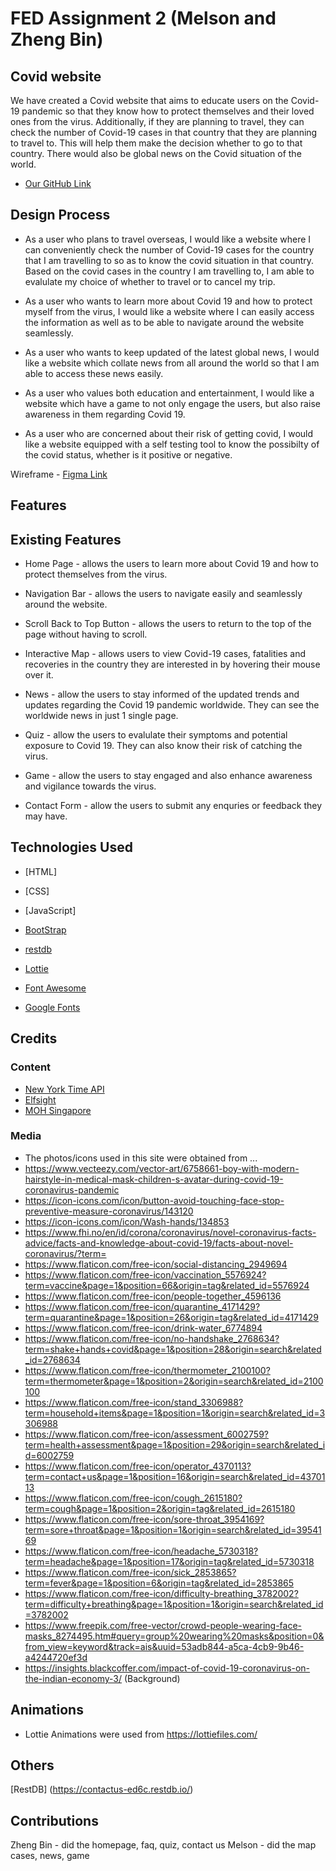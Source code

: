 # FED Assignment 2 (Melson and Zheng Bin) #
## Covid website ##
We have created a Covid website that aims to educate users on the Covid-19 pandemic so that they know how to protect themselves and their loved ones from the virus. Additionally, if they are planning to travel, they can check the number of Covid-19 cases in that country that they are planning to travel to. This will help them make the decision whether to go to that country. There would also be global news on the Covid situation of the world.

- [Our GitHub Link](https://github.com/Melsonwang1/fed-web)

## Design Process ##
* As a user who plans to travel overseas, I would like a website where I can conveniently check the number of Covid-19 cases for the country that I am travelling to so as to know the covid situation in that country. Based on the covid cases in the country I am travelling to, I am able to evalulate my choice of whether to travel or to cancel my trip.

* As a user who wants to learn more about Covid 19 and how to protect myself from the virus, I would like a website where I can easily access the information as well as to be able to navigate around the website seamlessly.

* As a user who wants to keep updated of the latest global news, I would like a website which collate news from all around the world so that I am able to access these news easily.

* As a user who values both education and entertainment, I would like a website which have a game to not only engage the users, but also raise awareness in them regarding Covid 19.

* As a user who are concerned about their risk of getting covid, I would like a website equipped with a self testing tool to know the possibilty of the covid status, whether is it positive or negative.


Wireframe - [Figma Link](https://www.figma.com/file/uP742CyXEWaIts85JKE9mM/Untitled?type=design&mode=design&t=7Tocrue8L7pVg4Nn-0)

## Features ##

## Existing Features 

- Home Page - allows the users to learn more about Covid 19 and how to protect themselves from the virus.

- Navigation Bar - allows the users to navigate easily and seamlessly around the website.

- Scroll Back to Top Button - allows the users to return to the top of the page without having to scroll.

- Interactive Map - allows users to view Covid-19 cases, fatalities and recoveries in the country they are interested in by hovering their mouse over it.

- News - allow the users to stay informed of the updated trends and updates regarding the Covid 19 pandemic worldwide. They can see the worldwide news in just 1 single page.

- Quiz - allow the users to evalulate their symptoms and potential exposure to Covid 19. They can also know their risk of catching the virus.

- Game - allow the users to stay engaged and also enhance awareness and vigilance towards the virus.

- Contact Form - allow the users to submit any enquries or feedback they may have.


## Technologies Used ##

- [HTML]

- [CSS]

- [JavaScript]

- [BootStrap](https://getbootstrap.com/)

- [restdb](https://restdb.io/)

- [Lottie](https://lottiefiles.com/)

- [Font Awesome](https://fontawesome.com/v5/search?m=free)

- [Google Fonts](https://fonts.google.com/)


## Credits

### Content
- [New York Time API](https://developer.nytimes.com/apis)
- [Elfsight](https://elfsight.com/coronavirus-stats-widget/?utm_source=websites&utm_medium=clients&utm_content=coronavirus-stats&utm_term=%25website_domain%25&utm_campaign=free-widget)
- [MOH Singapore](https://www.moh.gov.sg/covid-19)

### Media
- The photos/icons used in this site were obtained from ...
- https://www.vecteezy.com/vector-art/6758661-boy-with-modern-hairstyle-in-medical-mask-children-s-avatar-during-covid-19-coronavirus-pandemic
- https://icon-icons.com/icon/button-avoid-touching-face-stop-preventive-measure-coronavirus/143120
- https://icon-icons.com/icon/Wash-hands/134853
- https://www.fhi.no/en/id/corona/coronavirus/novel-coronavirus-facts-advice/facts-and-knowledge-about-covid-19/facts-about-novel-coronavirus/?term=
- https://www.flaticon.com/free-icon/social-distancing_2949694
- https://www.flaticon.com/free-icon/vaccination_5576924?term=vaccine&page=1&position=66&origin=tag&related_id=5576924
- https://www.flaticon.com/free-icon/people-together_4596136
- https://www.flaticon.com/free-icon/quarantine_4171429?term=quarantine&page=1&position=26&origin=tag&related_id=4171429
- https://www.flaticon.com/free-icon/drink-water_6774894
- https://www.flaticon.com/free-icon/no-handshake_2768634?term=shake+hands+covid&page=1&position=28&origin=search&related_id=2768634
- https://www.flaticon.com/free-icon/thermometer_2100100?term=thermometer&page=1&position=2&origin=search&related_id=2100100
- https://www.flaticon.com/free-icon/stand_3306988?term=household+items&page=1&position=1&origin=search&related_id=3306988
- https://www.flaticon.com/free-icon/assessment_6002759?term=health+assessment&page=1&position=29&origin=search&related_id=6002759
- https://www.flaticon.com/free-icon/operator_4370113?term=contact+us&page=1&position=16&origin=search&related_id=4370113
- https://www.flaticon.com/free-icon/cough_2615180?term=cough&page=1&position=2&origin=tag&related_id=2615180
- https://www.flaticon.com/free-icon/sore-throat_3954169?term=sore+throat&page=1&position=1&origin=search&related_id=3954169
- https://www.flaticon.com/free-icon/headache_5730318?term=headache&page=1&position=17&origin=tag&related_id=5730318
- https://www.flaticon.com/free-icon/sick_2853865?term=fever&page=1&position=6&origin=tag&related_id=2853865
- https://www.flaticon.com/free-icon/difficulty-breathing_3782002?term=difficulty+breathing&page=1&position=1&origin=search&related_id=3782002
- https://www.freepik.com/free-vector/crowd-people-wearing-face-masks_8274495.htm#query=group%20wearing%20masks&position=0&from_view=keyword&track=ais&uuid=53adb844-a5ca-4cb9-9b46-a4244720ef3d
- https://insights.blackcoffer.com/impact-of-covid-19-coronavirus-on-the-indian-economy-3/ (Background)


## Animations
- Lottie Animations were used from https://lottiefiles.com/


## Others ##
[RestDB] (https://contactus-ed6c.restdb.io/)


## Contributions ##
Zheng Bin - did the homepage, faq, quiz, contact us
Melson - did the map cases, news, game
